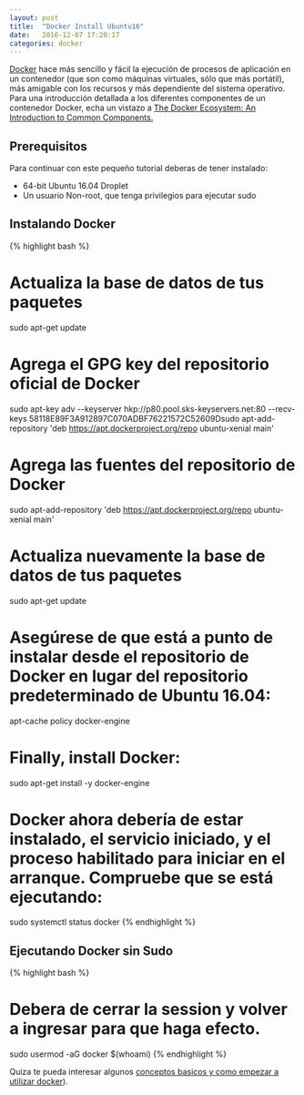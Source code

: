 ```yaml
---
layout: post
title:  "Docker Install Ubuntu16"
date:   2016-12-07 17:20:17
categories: docker
---
```

[Docker](https://docker.com/) hace más sencillo y fácil la ejecución de procesos de aplicación en un contenedor (que son como máquinas virtuales, sólo que más portátil), más amigable con los recursos y más dependiente del sistema operativo. Para una introducción detallada a los diferentes componentes de un contenedor Docker, echa un vistazo a [The Docker Ecosystem: An Introduction to Common Components.](https://www.digitalocean.com/community/tutorials/the-docker-ecosystem-an-introduction-to-common-components)

## Prerequisitos
Para continuar con este pequeño tutorial deberas de tener instalado:

  - 64-bit Ubuntu 16.04 Droplet
  - Un usuario Non-root, que tenga privilegios para ejecutar sudo

## Instalando Docker
{% highlight bash %}
# Actualiza la base de datos de tus paquetes
sudo apt-get update

# Agrega el GPG key del repositorio oficial de Docker
sudo apt-key adv --keyserver hkp://p80.pool.sks-keyservers.net:80 --recv-keys 58118E89F3A912897C070ADBF76221572C52609Dsudo apt-add-repository 'deb https://apt.dockerproject.org/repo ubuntu-xenial main'

# Agrega las fuentes del repositorio de Docker
sudo apt-add-repository 'deb https://apt.dockerproject.org/repo ubuntu-xenial main'

# Actualiza nuevamente la base de datos de tus paquetes
sudo apt-get update

# Asegúrese de que está a punto de instalar desde el repositorio de Docker en lugar del repositorio predeterminado de Ubuntu 16.04:
apt-cache policy docker-engine

# Finally, install Docker:
sudo apt-get install -y docker-engine

# Docker ahora debería de estar instalado, el servicio iniciado, y el proceso habilitado para iniciar en el arranque. Compruebe que se está ejecutando:
sudo systemctl status docker
{% endhighlight %}

## Ejecutando Docker sin Sudo
{% highlight bash %}
# Debera de cerrar la session y volver a ingresar para que haga efecto.
sudo usermod -aG docker $(whoami)
{% endhighlight %}

Quiza te pueda interesar algunos [conceptos basicos y como empezar a utilizar docker](/docker/2016/12/06/docker-overview.html)).

